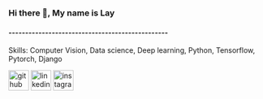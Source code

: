 ### Hi there 👋, My name is Lay
#### ------------------------------------------------

Skills: Computer Vision, Data science, Deep learning, Python, Tensorflow, Pytorch, Django



[<img src='https://cdn.jsdelivr.net/npm/simple-icons@3.0.1/icons/github.svg' alt='github' height='40'>](https://github.com/layel2)  [<img src='https://cdn.jsdelivr.net/npm/simple-icons@3.0.1/icons/linkedin.svg' alt='linkedin' height='40'>](https://www.linkedin.com/in/pranpaveen-lay//)  [<img src='https://cdn.jsdelivr.net/npm/simple-icons@3.0.1/icons/instagram.svg' alt='instagram' height='40'>](https://www.instagram.com/layel2/)  

<!-- <img src="https://profile-counter.glitch.me/layel2/count.svg" />) -->
